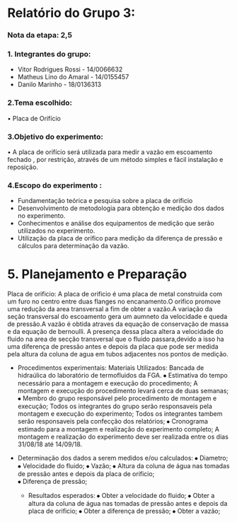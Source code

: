 # Relatório do Grupo 3: #

### Nota da etapa: 2,5 ###

### 1.	Integrantes do grupo: ###

  - Vitor Rodrigues Rossi - 14/0066632
  - Matheus Lino do Amaral - 14/0155457
  - Danilo Marinho - 18/0136313
  
### 2.Tema escolhido: ###
•	Placa de Orifício

### 3.Objetivo do experimento: ###
•	A placa de orifício será utilizada para medir a vazão em escoamento fechado , por restrição, através de um método simples e fácil instalação e reposição.

### 4.Escopo do experimento	: ###
- Fundamentação teórica e pesquisa sobre a placa de orificio
- Desenvolvimento de metodologia para obtenção e medição dos dados no experimento.
- Conhecimentos e análise dos equipamentos de medição que serão utilizados no experimento.
- Utilização da placa de orifico para medição da diferença de pressão e cálculos para determinação da vazão.

# 5. Planejamento e Preparação #
 
 Placa de orificio:
 A placa de orificio é uma placa de metal construida com um furo no centro entre duas flanges no encanamento.O orifico promove uma redução da area transversal a fim de obter a vazão.A variação da seção transversal do escoamento gera um aumneto da velocidade e queda de pressão.A vazão é obtida atraves da equação de conservação de massa e da equação de bernoulli.
 A presença dessa placa altera a velocidade do fluido na area de secção transversal que o fluido passara,devido a isso ha uma diferença de pressão antes e depois da placa que pode ser medida pela altura da coluna de agua em tubos adjacentes nos pontos de medição.
    
 - Procedimentos experimentais:
 Materiais Utilizados:
 Bancada de hidraúlica do laboratório de termofluidos da FGA.
 ⦁	Estimativa do tempo necessário para a montagem e execução do procedimento;
 A montagem e execução do procedimento levará cerca de duas semanas;
 ⦁ Membro do grupo responsável pelo procedimento de montagem e execução;
 Todos os integrantes do grupo serão responsaveis pela montagem e execução do experimento;
 Todos os integrantes tambem serão responsaveis pela confecção dos relatórios;
 ⦁	Cronograma estimado para a montagem e realização do experimento completo;
 A montagem e realização do experimento deve ser realizada entre os dias 31/08/18 até 14/09/18.
 

- Determinação dos dados a serem medidos e/ou calculados:
 ⦁	Diametro;
 ⦁	Velocidade do fluido;
 ⦁	Vazão;
 ⦁ Altura da coluna de água  nas tomadas de pressão antes e depois da placa de orificio;	
 ⦁ Diferença de pressão; 
  - Resultados esperados:
⦁	Obter a velocidade do fluido;
⦁	Obter a altura da coluna de água nas tomadas de pressão antes e depois da placa de orificio;
⦁	Obter a diferença de pressão;
⦁	Obter a vazão;


